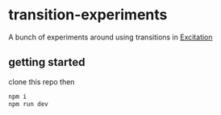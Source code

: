 # transition-experiments

A bunch of experiments around using transitions in [Excitation](https://www.github.com/billba/excitation)

## getting started

clone this repo then

```zsh
npm i
npm run dev
```
